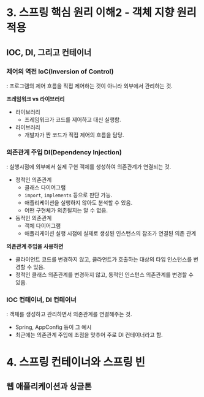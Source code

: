 # 3. 스프링 핵심 원리 이해2 - 객체 지향 원리 적용
## IOC, DI, 그리고 컨테이너
### 제어의 역전 IoC(Inversion of Control)
: 프로그램의 제어 흐름을 직접 제어하는 것이 아니라 외부에서 관리하는 것.

**프레임워크 vs 라이브러리**
- 라이브러리
  - 프레임워크가 코드를 제어하고 대신 실행함.
- 라이브러리
  - 개발자가 짠 코드가 직접 제어의 흐름을 담당.

### 의존관계 주입 DI(Dependency Injection)
: 실행시점에 외부에서 실제 구현 객체를 생성하여 의존관계가 연결되는 것.
- 정적인 의존관계
    - 클래스 다이어그램
    - `import`, `implements` 등으로 판단 가능.
    - 애플리케이션을 실행하지 않아도 분석할 수 있음.
    - 어떤 구현체가 의존될지는 알 수 없음.
- 동적인 의존관계
  - 객체 다이어그램
  - 애플리케이션 실행 시점에 실제로 생성된 인스턴스의 참조가 연결된 의존 관계

**의존관계 주입을 사용하면**
- 클라이언트 코드를 변경하지 않고, 클라언트가 호출하는 대상의 타입 인스턴스를 변경할 수 있음. 
- 정적인 클래스 의존관계를 변경하지 않고, 동적인 인스턴스 의존관계를 변경할 수 있음.

### IOC 컨테이너, DI 컨테이너
: 객체를 생성하고 관리하면서 의존관계를 연결해주는 것.

- Spring, AppConfig 등이 그 예시
- 최근에는 의존관계 주입에 초점을 맞추어 주로 DI 컨테이너라고 함.

# 4. 스프링 컨테이너와 스프링 빈
## 웹 애플리케이션과 싱글톤
